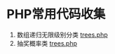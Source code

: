 # PHP常用代码收集

1. 数组递归无限级别分类 [trees.php](./trees/trees.php "数组递归无限级别分类")
2. 抽奖概率类 [trees.php](./lottery/lottery.php "抽奖概率类")
